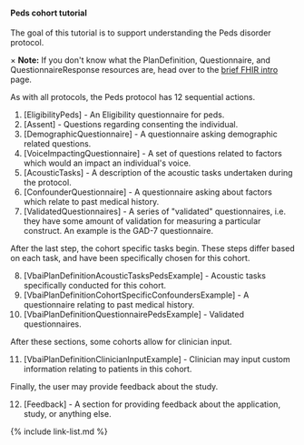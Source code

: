 #### Peds cohort tutorial

The goal of this tutorial is to support understanding the Peds disorder protocol.

<div class="alert info">
  <span class="closebtn">×</span>  
  <strong>Note:</strong> If you don't know what the PlanDefinition, Questionnaire, and QuestionnaireResponse resources are, head over to the <a href="/vbai-fhir/brief_fhir_intro.html">brief FHIR intro</a> page.
</div>

As with all protocols, the Peds protocol has 12 sequential actions.

1. [EligibilityPeds] - An Eligibility questionnaire for peds.
2. [Assent] - Questions regarding consenting the individual.
3. [DemographicQuestionnaire] - A questionnaire asking demographic related questions.
4. [VoiceImpactingQuestionnaire] - A set of questions related to factors which would an impact an individual's voice.
5. [AcousticTasks] - A description of the acoustic tasks undertaken during the protocol.
6. [ConfounderQuestionnaire] - A questionnaire asking about factors which relate to past medical history.
7. [ValidatedQuestionnaires] - A series of "validated" questionnaires, i.e. they have some amount of validation for measuring a particular construct. An example is the GAD-7 questionnaire.

After the last step, the cohort specific tasks begin. These steps differ based on each task, and have been specifically chosen for this cohort.

8. [VbaiPlanDefinitionAcousticTasksPedsExample] - Acoustic tasks specifically conducted for this cohort.
9. [VbaiPlanDefinitionCohortSpecificConfoundersExample] - A questionnaire relating to past medical history.
10. [VbaiPlanDefinitionQuestionnairePedsExample] - Validated questionnaires.

After these sections, some cohorts allow for clinician input.

11. [VbaiPlanDefinitionClinicianInputExample] - Clinician may input custom information relating to patients in this cohort.

Finally, the user may provide feedback about the study.

12. [Feedback] - A section for providing feedback about the application, study, or anything else.

{% include link-list.md %}